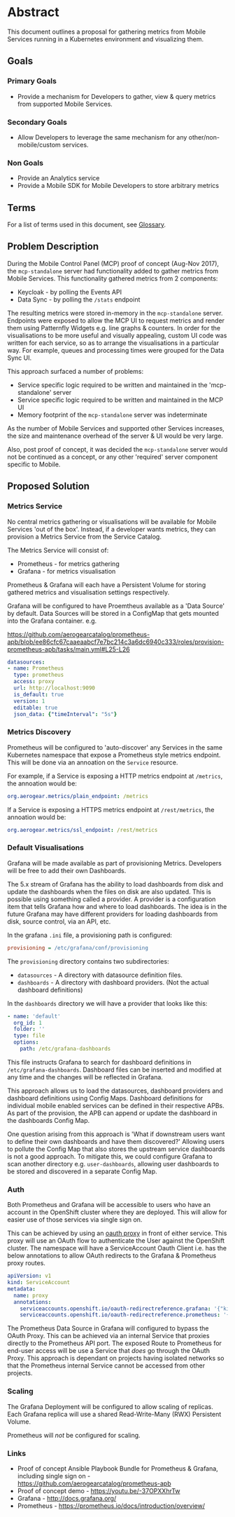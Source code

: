 # Abstract

This document outlines a proposal for gathering metrics from Mobile Services running in a Kubernetes environment and visualizing them.

## Goals

### Primary Goals

* Provide a mechanism for Developers to gather, view & query metrics from supported Mobile Services.

### Secondary Goals

* Allow Developers to leverage the same mechanism for any other/non-mobile/custom services.

### Non Goals
* Provide an Analytics service
* Provide a Mobile SDK for Mobile Developers to store arbitrary metrics

## Terms

For a list of terms used in this document, see [Glossary](./glossary.md).

## Problem Description

During the Mobile Control Panel (MCP) proof of concept (Aug-Nov 2017), the `mcp-standalone` server had functionality added to gather metrics from Mobile Services. This functionality gathered metrics from 2 components:

* Keycloak - by polling the Events API
* Data Sync - by polling the `/stats` endpoint

The resulting metrics were stored in-memory in the `mcp-standalone` server. Endpoints were exposed to allow the MCP UI to request metrics and render them using Patternfly Widgets e.g. line graphs & counters. In order for the visualisations to be more useful and visually appealing, custom UI code was written for each service, so as to arrange the visualisations in a particular way. For example, queues and processing times were grouped for the Data Sync UI.

This approach surfaced a number of problems:

* Service specific logic required to be written and maintained in the 'mcp-standalone' server
* Service specific logic required to be written and maintained in the MCP UI
* Memory footprint of the `mcp-standalone` server was indeterminate

As the number of Mobile Services and supported other Services increases, the size and maintenance overhead of the server & UI would be very large.

Also, post proof of concept, it was decided the `mcp-standalone` server would not be continued as a concept, or any other 'required' server component specific to Mobile.

## Proposed Solution

### Metrics Service

No central metrics gathering or visualisations will be available for Mobile Services 'out of the box'. Instead, if a developer wants metrics, they can provision a Metrics Service from the Service Catalog.

The Metrics Service will consist of:

* Prometheus - for metrics gathering
* Grafana - for metrics visualisation

Prometheus & Grafana will each have a Persistent Volume for storing gathered metrics and visualisation settings respectively.

Grafana will be configured to have Proemtheus available as a 'Data Source' by default. Data Sources will be stored in a ConfigMap that gets mounted into the Grafana container. e.g.

https://github.com/aerogearcatalog/prometheus-apb/blob/ee86cfc67caaeaabcf7e7bc214c3a6dc6940c333/roles/provision-prometheus-apb/tasks/main.yml#L25-L26

```yaml
datasources:
- name: Prometheus
  type: prometheus
  access: proxy
  url: http://localhost:9090
  is_default: true
  version: 1
  editable: true
  json_data: {"timeInterval": "5s"}
```

### Metrics Discovery

Prometheus will be configured to 'auto-discover' any Services in the same Kubernetes namespace that expose a Prometheus style metrics endpoint. This will be done via an annoation on the `Service` resource.

For example, if a Service is exposing a HTTP metrics endpoint at `/metrics`, the annoation would be:

```yaml
org.aerogear.metrics/plain_endpoint: /metrics
```

If a Service is exposing a HTTPS metrics endpoint at `/rest/metrics`, the annoation would be:

```yaml
org.aerogear.metrics/ssl_endpoint: /rest/metrics
```

### Default Visualisations

Grafana will be made available as part of provisioning Metrics. Developers will be free to add their own Dashboards.

The 5.x stream of Grafana has the ability to load dashboards from disk and update the dashboards when the files on disk are also updated. This is possible using something called a provider. A provider is a configuration item that tells Grafana how and where to load dashboards. The idea is in the future Grafana may have different providers for loading dashboards from disk, source control, via an API, etc.

In the grafana `.ini` file, a provisioning path is configured:

```ini
provisioning = /etc/grafana/conf/provisioning
```

The `provisioning` directory contains two subdirectories:

* `datasources` - A directory with datasource definition files.
* `dashboards` - A directory with dashboard providers. (Not the actual dashboard definitions)

In the `dashboards` directory we will have a provider that looks like this:

```yaml
- name: 'default'
  org_id: 1
  folder: ''
  type: file
  options:
    path: /etc/grafana-dashboards
```

This file instructs Grafana to search for dashboard definitions in `/etc/grafana-dashboards`. Dashboard files can be inserted and modified at any time and the changes will be reflected in Grafana.

This approach allows us to load the datasources, dashboard providers and dashboard definitions using Config Maps. Dashboard definitions for individual mobile enabled services can be defined in their respective APBs. As part of the provision, the APB can append or update the dashboard in the dashboards Config Map.

One question arising from this approach is 'What if downstream users want to define their own dashboards and have them discovered?' Allowing users to pollute the Config Map that also stores the upstream service dashboards is not a good approach. To mitigate this, we could configure Grafana to scan another directory e.g. `user-dashboards`, allowing user dashboards to be stored and discovered in a separate Config Map.

### Auth

Both Prometheus and Grafana will be accessible to users who have an account in the OpenShift cluster where they are deployed. This will allow for easier use of those services via single sign on.

This can be achieved by using an [oauth proxy](https://github.com/openshift/oauth-proxy) in front of either service. This proxy will use an OAuth flow to authenticate the User against the OpenShift cluster. The namespace will have a ServiceAccount Oauth Client i.e. has the below annotations to allow OAuth redirects to the Grafana & Prometheus proxy routes.

```yaml
apiVersion: v1
kind: ServiceAccount
metadata:
  name: proxy
  annotations:
    serviceaccounts.openshift.io/oauth-redirectreference.grafana: '{"kind":"OAuthRedirectReference","apiVersion":"v1","reference":{"kind":"Route","name":"grafana"}}'
    serviceaccounts.openshift.io/oauth-redirectreference.prometheus: '{"kind":"OAuthRedirectReference","apiVersion":"v1","reference":{"kind":"Route","name":"prometheus"}}'
```

The Prometheus Data Source in Grafana will configured to bypass the OAuth Proxy. This can be achieved via an internal Service that proxies directly to the Prometheus API port. The exposed Route to Prometheus for end-user access will be use a Service that *does* go through the OAuth Proxy.
This approach is dependant on projects having isolated networks so that the Prometheus internal Service cannot be accessed from other projects.

### Scaling

The Grafana Deployment will be configured to allow scaling of replicas. Each Grafana replica will use a shared Read-Write-Many (RWX) Persistent Volume.

Prometheus will *not* be configured for scaling.

### Links

* Proof of concept Ansible Playbook Bundle for Prometheus & Grafana, including single sign on - https://github.com/aerogearcatalog/prometheus-apb
* Proof of concept demo - https://youtu.be/-37OPXXhrTw
* Grafana - http://docs.grafana.org/
* Prometheus - https://prometheus.io/docs/introduction/overview/
